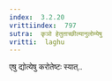 ```yaml
---
index:  3.2.20
vrittiindex:  797
sutra:  कृञो हेतुताच्छील्यानुलोम्येषु
vritti:  laghu 
---
```


एषु द्योत्येषु करोतेष्टः स्यात्..

